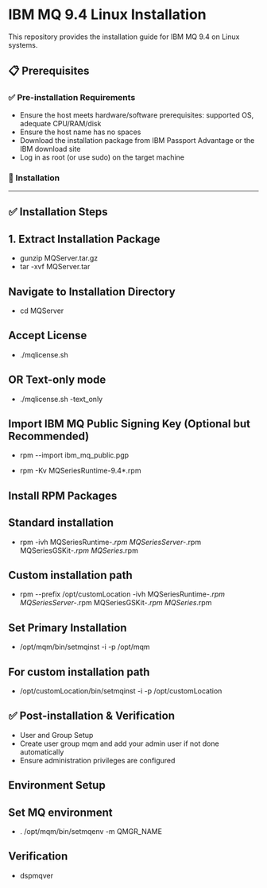 # IBM MQ 9.4 Linux Installation

This repository provides the installation guide for IBM MQ 9.4 on Linux systems.

## 📋 Prerequisites

### ✅ Pre-installation Requirements

- Ensure the host meets hardware/software prerequisites: supported OS, adequate CPU/RAM/disk
- Ensure the host name has no spaces
- Download the installation package from IBM Passport Advantage or the IBM download site
- Log in as root (or use sudo) on the target machine

### 🚀 Installation
---
## ✅ Installation Steps

## 1. Extract Installation Package

- gunzip MQServer.tar.gz
- tar -xvf MQServer.tar

## Navigate to Installation Directory

- cd MQServer

## Accept License

- ./mqlicense.sh

## OR Text-only mode

- ./mqlicense.sh -text_only

## Import IBM MQ Public Signing Key (Optional but Recommended)

- rpm --import ibm_mq_public.pgp

- rpm -Kv MQSeriesRuntime-9.4*.rpm

## Install RPM Packages

## Standard installation

- rpm -ivh MQSeriesRuntime-*.rpm MQSeriesServer-*.rpm MQSeriesGSKit-*.rpm MQSeries*.rpm

## Custom installation path

- rpm --prefix /opt/customLocation -ivh MQSeriesRuntime-*.rpm MQSeriesServer-*.rpm MQSeriesGSKit-*.rpm MQSeries*.rpm

## Set Primary Installation

- /opt/mqm/bin/setmqinst -i -p /opt/mqm

## For custom installation path

- /opt/customLocation/bin/setmqinst -i -p /opt/customLocation


## ✅ Post-installation & Verification

- User and Group Setup
- Create user group mqm and add your admin user if not done automatically
- Ensure administration privileges are configured

## Environment Setup

## Set MQ environment

- . /opt/mqm/bin/setmqenv -m QMGR_NAME

## Verification

- dspmqver
